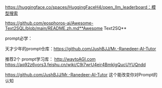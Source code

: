 https://huggingface.co/spaces/HuggingFaceH4/open_llm_leaderboard：模型搜索

https://github.com/eosphoros-ai/Awesome-Text2SQL/blob/main/README.zh.md**Awesome Text2SQ**

prompt必学：

天才少年的prompt仓库：https://github.com/JushBJJ/Mr.-Ranedeer-AI-Tutor

推荐2个 prompt学习库：
http://waytoAGI.com
https://aq92z6vors3.feishu.cn/wiki/C9i7wrU4eir4BmkIgQucUYUQndd



https://github.com/JushBJJ/Mr.-Ranedeer-AI-Tutor
这个能改变你对Prompt的认知